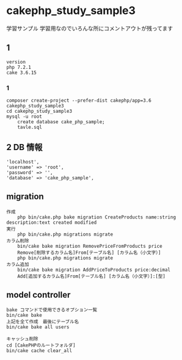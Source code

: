 # cakephp_study_sample3
 学習サンプル
 学習用なのでいろんな所にコメントアウトが残ってます
## 1
```
version
php 7.2.1
cake 3.6.15
```
### 1
```
composer create-project --prefer-dist cakephp/app=3.6 cakephp_study_sample3
cd cakephp_study_sample3
mysql -u root
    create database cake_php_sample;
    tavle.sql
```
## 2 DB 情報
```
'localhost',
'username' => 'root',
'password' => '',
'database' => 'cake_php_sample',
```
## migration
```
作成
    php bin/cake.php bake migration CreateProducts name:string description:text created modified
実行
    php bin/cake.php migrations migrate
カラム削除
    bin/cake bake migration RemovePriceFromProducts price
    Remove[削除するカラム名]From[テーブル名] [カラム名（小文字）]
    php bin/cake.php migrations migrate
カラム追加
    bin/cake bake migration AddPriceToProducts price:decimal
    Add[追加するカラム名]From[テーブル名] [カラム名（小文字）]:[型]
```
## model controller
```
bake コマンドで使用できるオプション一覧
bin/cake bake
上記を全て作成　最後にテーブル名
bin/cake bake all users
```
```
キャッシュ削除
cd [CakePHPのルートフォルダ]
bin/cake cache clear_all
```
